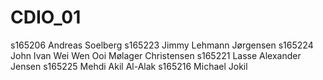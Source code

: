 # CDIO_01

s165206 Andreas	Soelberg
s165223 Jimmy Lehmann	Jørgensen
s165224 John Ivan Wei Wen Ooi Mølager	Christensen
s165221 Lasse Alexander	Jensen
s165225 Mehdi Akil	Al-Alak
s165216 Michael	Jokil
